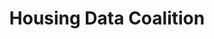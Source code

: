 ---
layout: default
last_edit: '2022-03-28T12:19:10.000Z'
link: https://www.housingdatanyc.org/
location: New York City
shortname: housing_data_coalition
tags:
- Aggregator
title: Housing Data Coalition
uuid: recFHBF5L3BuY5qEU
---